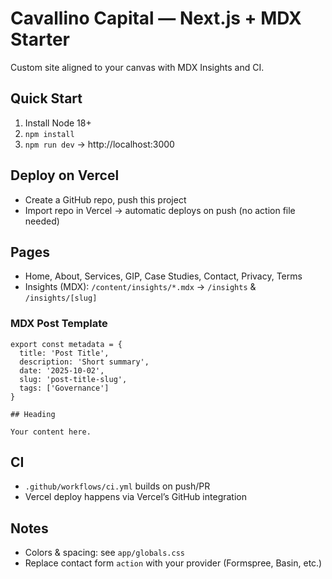 # Cavallino Capital — Next.js + MDX Starter
Custom site aligned to your canvas with MDX Insights and CI.

## Quick Start
1. Install Node 18+
2. `npm install`
3. `npm run dev` → http://localhost:3000

## Deploy on Vercel
- Create a GitHub repo, push this project
- Import repo in Vercel → automatic deploys on push (no action file needed)

## Pages
- Home, About, Services, GIP, Case Studies, Contact, Privacy, Terms
- Insights (MDX): `/content/insights/*.mdx` → `/insights` & `/insights/[slug]`

### MDX Post Template
```mdx
export const metadata = {
  title: 'Post Title',
  description: 'Short summary',
  date: '2025-10-02',
  slug: 'post-title-slug',
  tags: ['Governance']
}

## Heading

Your content here.
```

## CI
- `.github/workflows/ci.yml` builds on push/PR
- Vercel deploy happens via Vercel’s GitHub integration

## Notes
- Colors & spacing: see `app/globals.css`
- Replace contact form `action` with your provider (Formspree, Basin, etc.)
